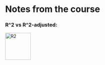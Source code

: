 # Notes from the course

### R^2 vs R^2-adjusted:
<a href="https://raw.githubusercontent.com/gpsyrou/Machine_Learning_AZ/master/Notes/Evaluating%20Regression%20Models/R_squared.PNG"><img src="R_squared.jpg" style="width:82px; height:86px" title="R-squared" alt="R2"></a>

